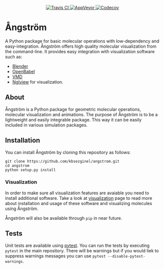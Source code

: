 <p align="center">
<a href="https://travis-ci.org/kbsezginel/angstrom">
  <img src="https://travis-ci.org/kbsezginel/angstrom.svg?branch=master" alt="Travis CI"/>
</a>
<a href="https://ci.appveyor.com/project/kbsezginel/angstrom">
  <img src="https://ci.appveyor.com/api/projects/status/lcj1f73iet2gt5up?svg=true" alt="AppVeyor"/>
</a>
<a href="https://codecov.io/gh/kbsezginel/angstrom">
  <img src="https://codecov.io/gh/kbsezginel/angstrom/branch/master/graph/badge.svg" alt="Codecov"/>
</a>
</p>

# Ångström
A Python package for basic molecular operations with low-dependency and easy-integration.
Ångström offers high quality molecular visualization from the command-line.
It provides easy integration with visualization software such as:
- [Blender](https://www.blender.org/)
- [OpenBabel](http://openbabel.org/wiki/Main_Page)
- [VMD](http://www.ks.uiuc.edu/Research/vmd/)
- [Nglview](https://github.com/arose/nglview) for visualization.

## About
Ångström is a Python package for geometric molecular operations, molecular visualization and animations.
The purpose of Ångström is to be a lightweight and easily integrable package.
This way it can be easily included in various simulation packages.

## Installation
You can install Ångström by cloning this repository as follows:
```
git clone https://github.com/kbsezginel/angstrom.git
cd angstrom
python setup.py install
```

### Visualization
In order to make sure all visualization features are avaiable you need to install additional software.
Take a look at [visualization](visualization) page to read more about installation and usage of these software
and visualizing molecules using Ångström.

Ångström will also be available through `pip` in near future.

## Tests
Unit tests are available using [pytest](https://docs.pytest.org/en/latest/).
You can run the tests by executing `pytest` in the main repository.
There will be warnings but if you would liek to suppress warnings messages you can use `pytest --disable-pytest-warnings`.
